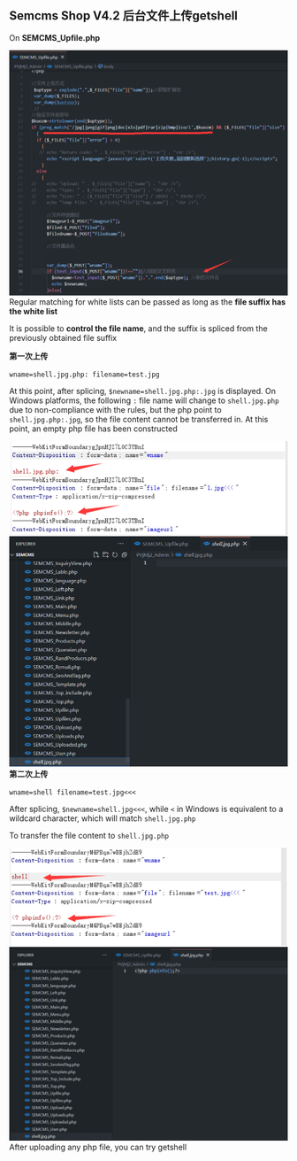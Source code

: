 ## Semcms Shop V4.2 后台文件上传getshell

On **SEMCMS_Upfile.php**

![Cow1](https://github.com/xlccccc/vuln/blob/master/Semcms/Semcms%20V4.2.assets/image-20230321203051424.png "Cow1")
Regular matching for white lists can be passed as long as the **file suffix has the white list**



It is possible to **control the file name**, and the suffix is spliced from the previously obtained file suffix

**第一次上传**

`wname=shell.jpg.php: filename=test.jpg` 

At this point, after splicing, `$newname=shell.jpg.php:.jpg` is displayed. On Windows platforms, the following `:` file name will change to `shell.jpg.php` due to non-compliance with the rules, but the php point to `shell.jpg.php:.jpg`, so the file content cannot be transferred in. At this point, an empty php file has been constructed

![Cow1](https://github.com/xlccccc/vuln/blob/master/Semcms/Semcms%20V4.2.assets/image-20230321204300443.png "Cow1")
![Cow1](https://github.com/xlccccc/vuln/blob/master/Semcms/Semcms%20V4.2.assets/image-20230321204245267.png "Cow1")
**第二次上传**

`wname=shell filename=test.jpg<<<`

After splicing, `$newname=shell.jpg<<<`, while `<` in Windows is equivalent to a wildcard character, which will match `shell.jpg.php`

To transfer the file content to `shell.jpg.php`

![Cow1](https://github.com/xlccccc/vuln/blob/master/Semcms/Semcms%20V4.2.assets/image-20230321204400480.png "Cow1")
![Cow1](https://github.com/xlccccc/vuln/blob/master/Semcms/Semcms%20V4.2.assets/image-20230321204349453.png "Cow1")
After uploading any php file, you can try getshell